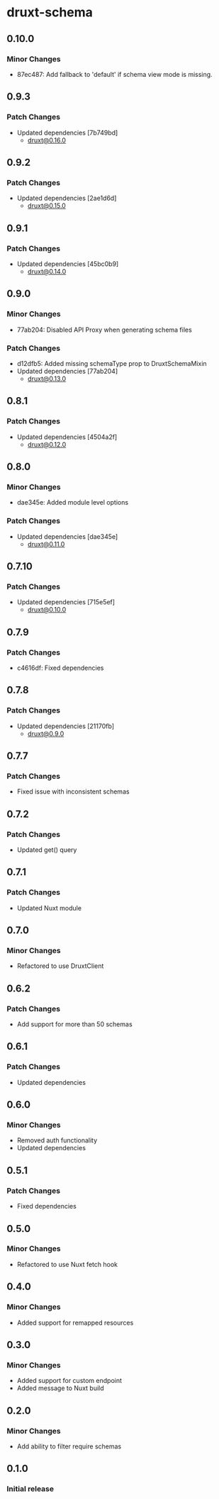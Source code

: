 # druxt-schema

## 0.10.0

### Minor Changes

- 87ec487: Add fallback to 'default' if schema view mode is missing.

## 0.9.3

### Patch Changes

- Updated dependencies [7b749bd]
  - druxt@0.16.0

## 0.9.2

### Patch Changes

- Updated dependencies [2ae1d6d]
  - druxt@0.15.0

## 0.9.1

### Patch Changes

- Updated dependencies [45bc0b9]
  - druxt@0.14.0

## 0.9.0

### Minor Changes

- 77ab204: Disabled API Proxy when generating schema files

### Patch Changes

- d12dfb5: Added missing schemaType prop to DruxtSchemaMixin
- Updated dependencies [77ab204]
  - druxt@0.13.0

## 0.8.1

### Patch Changes

- Updated dependencies [4504a2f]
  - druxt@0.12.0

## 0.8.0

### Minor Changes

- dae345e: Added module level options

### Patch Changes

- Updated dependencies [dae345e]
  - druxt@0.11.0

## 0.7.10

### Patch Changes

- Updated dependencies [715e5ef]
  - druxt@0.10.0

## 0.7.9

### Patch Changes

- c4616df: Fixed dependencies

## 0.7.8

### Patch Changes

- Updated dependencies [21170fb]
  - druxt@0.9.0

## 0.7.7

### Patch Changes

- Fixed issue with inconsistent schemas

## 0.7.2

### Patch Changes

- Updated get() query

## 0.7.1

### Patch Changes

- Updated Nuxt module

## 0.7.0

### Minor Changes

- Refactored to use DruxtClient

## 0.6.2

### Patch Changes

- Add support for more than 50 schemas

## 0.6.1

### Patch Changes

- Updated dependencies

## 0.6.0

### Minor Changes

- Removed auth functionality
- Updated dependencies

## 0.5.1

### Patch Changes

- Fixed dependencies

## 0.5.0

### Minor Changes

- Refactored to use Nuxt fetch hook

## 0.4.0

### Minor Changes

- Added support for remapped resources

## 0.3.0

### Minor Changes

- Added support for custom endpoint
- Added message to Nuxt build

## 0.2.0

### Minor Changes

- Add ability to filter require schemas

## 0.1.0

### Initial release
